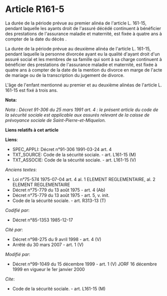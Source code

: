 # Article R161-5

La durée de la période prévue au premier alinéa de l'article L. 161-15, pendant laquelle les ayants droit de l'assuré décédé
continuent à bénéficier des prestations de l'assurance maladie et maternité, est fixée à quatre ans à compter de la date du
décès   . 

La durée de la période prévue au deuxième alinéa de l'article L. 161-15, pendant laquelle la personne divorcée ayant eu la
qualité d'ayant droit d'un assuré social et les membres de sa famille qui sont à sa charge continuent à bénéficier des
prestations de l'assurance maladie et maternité, est fixée à quatre ans à compter de la date de la mention du divorce en
marge de l'acte de mariage ou de la transcription du jugement de divorce. 

L'âge de l'enfant mentionné au premier et au deuxième alinéas de l'article L. 161-15 est fixé à trois ans.

**Nota:**

*Nota : Décret 91-306 du 25 mars 1991 art. 4 : le présent article du code de la sécurité sociale est applicable aux assurés
relevant de la caisse de prévoyance sociale de Saint-Pierre-et-Miquelon.*

**Liens relatifs à cet article**

**Liens**:

  - SPEC_APPLI: Décret n°91-306 1991-03-24 art. 4
  - TXT_SOURCE: Code de la sécurité sociale. - art. L161-15 (M)
  - TXT_ASSOCIE: Code de la sécurité sociale. - art. L161-15 (V)

_Anciens textes_:

  - Loi n°75-574 1975-07-04 art. 4 al. 1 ELEMENT REGLEMENTAIRE, al. 2 ELEMENT REGLEMENTAIRE
  - Décret n°75-779 du 13 août 1975 - art. 4 (Ab)
  - Décret n°75-779 du 13 août 1975 - art. 5, v. init.
  - Code de la sécurité sociale. - art. R313-13 (T)

_Codifié par_:

  - Décret n°85-1353 1985-12-17

_Cité par_:

  - Décret n°98-275 du 9 avril 1998 - art. 4 (V)
  - Arrêté du 30 mars 2007 - art. 1 (V)

_Modifié par_:

  - Décret n°99-1049 du 15 décembre 1999 - art. 1 (V) JORF 16 décembre 1999 en vigueur le 1er janvier 2000

_Cite_:

  - Code de la sécurité sociale. - art. L161-15 (M)

